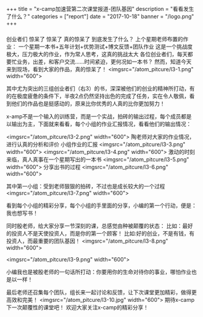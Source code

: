 +++
title = "x-camp加速营第二次课堂报道-团队基因"
description = "看看发生了什么？"
categories = ["report"]
date = "2017-10-18"
banner = "/logo.png"
+++


###
创业者们
惊呆了
惊呆了
真的惊呆了
到底发生了什么？
上个星期老师布置的作业：
一个星期一本书+五年计划+优势测试+博文反馈+团队作业
这是一个挑战度极大，压力极大的作业，作为常人思考，这真的挑战太大
各位创业者们，每天都要忙业务，出差，和客户交流......时间紧迫，更何况如一本书？
然而，知道今天来到现场，看到大家的作品，真的惊呆了！
<imgsrc="/atom_pitcure/l3-1.png" width="600">

其中尤为突出的三组创业者们（右3）的书，深深被他们的创业的精神所打动，有的在极度疲惫的条件下，半夜2点仍然坚持出色的完成了任务，实在令人敬佩，看到他们的作品也是挺感动的，原来比你优秀的人真的比你更加努力！

x-amp不是一个输入的训练营，而是一个实战，拍砖的输出过程，每个成员都是以输出为主，下面就来看看，每个小组的作业汇报情况，看看他们的输出情况：

<imgsrc="/atom_pitcure/l3-2.png" width="600">
陶老师对大家的作业情况，进行认真的分析和评价
小组作业的汇报
<imgsrc="/atom_pitcure/l3-3.png" width="600">
<imgsrc="/atom_pitcure/l3-4.png" width="600">
激动的时刻来临，真人真事在一个星期写出的一本书
<imgsrc="/atom_pitcure/l3-5.png" width="600">
分享出书的过程
<imgsrc="/atom_pitcure/l3-6.png" width="600">

其中第一小组：受到老师狠狠的拍砖，不过也是成长较大的一个过程
<imgsrc="/atom_pitcure/l3-7.png" width="600">

看到每个小组的精彩分享，每个小组的手里面的分享，小编的第一个行动，便是：我也想写书！

同时殷老师，给大家分享一节深刻的课，总感觉由种被颠覆的状态：
比如：最好的投资人不是天使投资人，而是你的第一个顾客！
比如:好的创业，不是有钱，有投资人，而最重要的团队基因！
<imgsrc="/atom_pitcure/l3-8.png" width="600">

<imgsrc="/atom_pitcure/l3-9.png" width="600">

小编我也是被殷老师的一句话所打动：你要用你的生命对待你的事业，哪怕作业也是以一样！

最后老师还召集每个团队，组长来一起讨论和反馈，让下次课堂更加精彩，做得更高效和完美！
<imgsrc="/atom_pitcure/l3-10.jpg" width="600">
期待x-camp下一次颠覆性的课堂吧！
欢迎大家关注x-camp的精彩分享！
